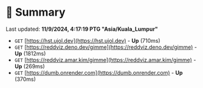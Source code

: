 # 📖 Summary
Last updated: **11/9/2024, 4:17:19 PTG "Asia/Kuala_Lumpur"**

- `GET` [https://hst.ujol.dev](https://hst.ujol.dev) - **Up** (710ms)
- `GET` [https://reddviz.deno.dev/gimme](https://reddviz.deno.dev/gimme) - **Up** (1812ms)
- `GET` [https://reddviz.amar.kim/gimme](https://reddviz.amar.kim/gimme) - **Up** (269ms)
- `GET` [https://dumb.onrender.com](https://dumb.onrender.com) - **Up** (370ms)
